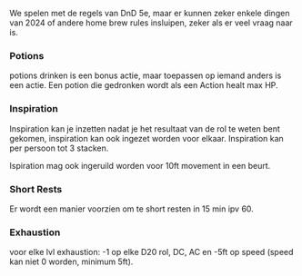 We spelen met de regels van DnD 5e, maar er kunnen zeker enkele dingen van 2024 of andere home brew rules insluipen, zeker als er veel vraag naar is.


### Potions
potions drinken is een bonus actie, maar toepassen op iemand anders is een actie. Een potion die gedronken wordt als een Action healt max HP.

### Inspiration
Inspiration kan je inzetten nadat je het resultaat van de rol te weten bent gekomen, inspiration kan ook ingezet worden voor elkaar.  Inspiration kan per persoon tot 3 stacken.

Ispiration mag ook ingeruild worden voor 10ft movement in een beurt.

### Short Rests
Er wordt een manier voorzien om te short resten in 15 min ipv 60.

### Exhaustion
voor elke lvl exhaustion: -1 op elke D20 rol, DC, AC en -5ft op speed (speed kan niet 0 worden, minimum 5ft).


